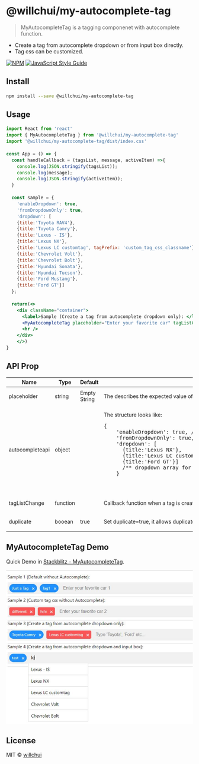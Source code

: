 # @willchui/my-autocomplete-tag

> MyAutocompleteTag is a tagging componenet with autocomplete function.
* Create a tag from autocomplete dropdown or from input box directly.
* Tag css can be customized.

[![NPM](https://img.shields.io/npm/v/@willchui/my-autocomplete-tag.svg)](https://www.npmjs.com/package/@willchui/my-autocomplete-tag) [![JavaScript Style Guide](https://img.shields.io/badge/code_style-standard-brightgreen.svg)](https://standardjs.com)

## Install

```bash
npm install --save @willchui/my-autocomplete-tag
```

## Usage

```jsx
import React from 'react'
import { MyAutocompleteTag } from '@willchui/my-autocomplete-tag'
import '@willchui/my-autocomplete-tag/dist/index.css'

const App = () => {
  const handleCallback = (tagsList, message, activeItem) =>{
    console.log(JSON.stringify(tagsList));
    console.log(message);
    console.log(JSON.stringify(activeItem));
  }

  const sample = {
    'enableDropdown': true, 
    'fromDropdownOnly': true,
    'dropdown': [
    {title:'Toyota RAV4'},
    {title:'Toyota Camry'}, 
    {title:'Lexus - IS'},
    {title:'Lexus NX'},
    {title:'Lexus LC customtag', tagPrefix: 'custom_tag_css_classname'}, 
    {title:'Chevrolet Volt'},
    {title:'Chevrolet Bolt'},
    {title:'Hyundai Sonata'},
    {title:'Hyundai Tucson'}, 
    {title:'Ford Mustang'}, 
    {title:'Ford GT'}]
  };

  return(<>
    <div className="container">
      <label>Sample (Create a tag from autocomplete dropdown only): </label>
      <MyAutocompleteTag placeholder="Enter your favorite car" tagListChange={handleCallback} autocompleteapi={sample}/>
      <hr />   
    </div>
    </>)   
}
```
## API Prop 

<table>
  <thead>
    <tr>
      <th>Name</th>
      <th>Type</th>
      <th>Default</th>
      <th>Description</th>
    </tr>
  </thead>
  <tbody>
    <tr>
      <td>placeholder</td>
      <td><div>string</div></td>
      <td>Empty String</td>
      <td>
      <div><p>The describes the expected value of an input field.</p></div></td>
    </tr>
    <tr>
      <td >autocompleteapi</td>
      <td><div>object</div></td>
      <td></td>
      <td><div><p>The structure looks like:<br><pre>
{
    'enableDropdown': true, /** enable/disable the autocomplete function*/
    'fromDropdownOnly': true, /** Create a tag from dropdown only */    
    'dropdown': [
      {title:'Lexus NX'},
      {title:'Lexus LC customtag', tagPrefix: 'custom_tag_css_classname'}, 
      {title:'Ford GT'}]
      /** dropdown array for autocomplete, title is require, and tagPrefix is optional. */
    }
      </p></div></td>
      </pre>
    </tr>    
    <tr>
      <td >tagListChange </td>
      <td ><div>function</div></td>
      <td></td>
      <td><div ><p>Callback function when a tag is created or deleted, it will return an array of tag list, message and active tag.</p></div></td>
    </tr>
       <tr>
      <td>duplicate</td>
      <td><div>booean</div></td>
      <td>true</td>
      <td>
      <div><p>Set duplicate=true, it allows duplicate tag otherwise set it to false.</p></div></td>
    </tr>

    
</tbody></table>

## MyAutocompleteTag Demo

Quick Demo in <a href="https://stackblitz.com/edit/react-myautocompletetag-demo?file=src/App.js">Stackblitz - MyAutocompleteTag</a>.

![Alt text](/demo.jpg?raw=true "Demo image")

## License

MIT © [willchui](https://github.com/willchui)
